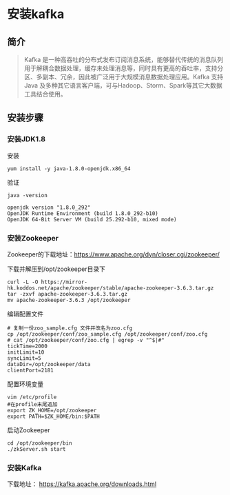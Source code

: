 # 安装kafka

## 简介

>Kafka 是一种高吞吐的分布式发布订阅消息系统，能够替代传统的消息队列用于解耦合数据处理，缓存未处理消息等，同时具有更高的吞吐率，支持分区、多副本、冗余，因此被广泛用于大规模消息数据处理应用。Kafka 支持Java 及多种其它语言客户端，可与Hadoop、Storm、Spark等其它大数据工具结合使用。

## 安装步骤

### 安装JDK1.8

安装

```shell
yum install -y java-1.8.0-openjdk.x86_64
```

验证

```shell
java -version

openjdk version "1.8.0_292"
OpenJDK Runtime Environment (build 1.8.0_292-b10)
OpenJDK 64-Bit Server VM (build 25.292-b10, mixed mode)
```

### 安装Zookeeper

Zookeeper的下载地址：<https://www.apache.org/dyn/closer.cgi/zookeeper/>

下载并解压到/opt/zookeeper目录下

```shell
curl -L -O https://mirror-hk.koddos.net/apache/zookeeper/stable/apache-zookeeper-3.6.3.tar.gz
tar -zxvf apache-zookeeper-3.6.3.tar.gz
mv apache-zookeeper-3.6.3 /opt/zookeeper
```

编辑配置文件

```shell
# 复制一份zoo_sample.cfg 文件并改名为zoo.cfg
cp /opt/zookeeper/conf/zoo_sample.cfg /opt/zookeeper/conf/zoo.cfg
# cat /opt/zookeeper/conf/zoo.cfg | egrep -v "^$|#"
tickTime=2000
initLimit=10
syncLimit=5
dataDir=/opt/zookeeper/data
clientPort=2181
```

配置环境变量

```shell
vim /etc/profile
#在profile末尾追加
export ZK_HOME=/opt/zookeeper
export PATH=$ZK_HOME/bin:$PATH
```

启动Zookeeper

```shell
cd /opt/zookeeper/bin
./zkServer.sh start
```

### 安装Kafka

下载地址： <https://kafka.apache.org/downloads.html>
